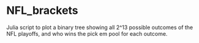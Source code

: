 # NFL_brackets

Julia script to plot a binary tree showing all 2^13 possible outcomes of the NFL playoffs, and who wins the pick em pool for each outcome.
